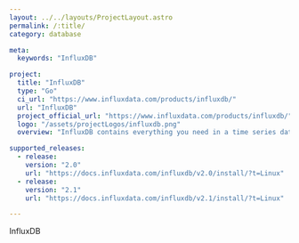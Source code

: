 ```yaml
---
layout: ../../layouts/ProjectLayout.astro
permalink: /:title/
category: database

meta:
  keywords: "InfluxDB"

project:
  title: "InfluxDB"
  type: "Go"
  ci_url: "https://www.influxdata.com/products/influxdb/"
  url: "InfluxDB"
  project_official_url: "https://www.influxdata.com/products/influxdb/"
  logo: "/assets/projectLogos/influxdb.png"
  overview: "InfluxDB contains everything you need in a time series data platform in a single binary."

supported_releases:
  - release:
    version: "2.0"
    url: "https://docs.influxdata.com/influxdb/v2.0/install/?t=Linux"
  - release:
    version: "2.1"
    url: "https://docs.influxdata.com/influxdb/v2.1/install/?t=Linux"

---
```


<p>InfluxDB</p>
